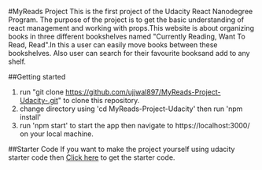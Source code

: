 #MyReads Project
This is the first project of the Udacity React Nanodegree Program. The purpose of the project is to get the basic understanding of react management and working with props.This website is about organizing books in three different bookshelves named "Currently Reading, Want To Read, Read".In this a user can easily move books between these bookshelves. Also user can search for their favourite booksand add to any shelf.

##Getting started
1. run "git clone https://github.com/ujjwal897/MyReads-Project-Udacity-.git" to clone this repository.
2. change directory using 'cd MyReads-Project-Udacity' then run 'npm install'
3. run 'npm start' to start the app then navigate to https://localhost:3000/ on your local machine.

##Starter Code
If you want to make the project yourself using udacity starter code then [Click here](https://github.com/udacity/reactnd-project-myreads-starter) to get the starter code.
